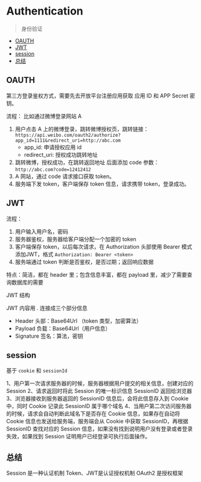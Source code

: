 # Authentication

> 身份验证

- [OAUTH](#oauth)
- [JWT](#jwt)
- [session](#session)
- [总结](#总结)

## OAUTH

第三方登录鉴权方式，需要先去开放平台注册应用获取 应用 ID 和 APP Secret 密钥。

流程： 比如通过微博登录网站 A

1. 用户点击 A 上的微博登录，跳转微博授权页，跳转链接：`https://api.weibo.com/oauth2/authorize?app_id=1111&redirect_uri=http://abc.com`
   - app_id: 申请授权应用 id
   - redirect_uri: 授权成功跳转地址
2. 跳转微博，授权成功，在跳转返回地址 后面添加 code 参数：`http://abc.com?code=12412412`
3. A 网站，通过 code 请求接口获取 token。
4. 服务端下发 token，客户端保存 token 信息，请求携带 token，登录成功。

## JWT

流程：

1. 用户输入用户名，密码
2. 服务器鉴权，服务器给客户端分配一个加密的 token
3. 客户端保存 token，以后每次请求，在 Authorization 头部使用 Bearer 模式添加JWT，格式 `Authorization: Bearer <token>`
4. 服务端通过 token 判断是否鉴权，是否过期；返回响应数据

特点：简洁，都在 header 里；包含信息丰富，都在 payload 里，减少了需要查询数据库的需要

JWT 结构

JWT 内容用 . 连接成三个部分信息

- Header 头部：Base64Url （token 类型，加密算法）
- Payload 负载：Base64Url（用户信息）
- Signature 签名：算法，密钥
  
## session

基于 `cookie` 和 `sessionId`

1、用户第一次请求服务器的时候，服务器根据用户提交的相关信息，创建对应的 Session
2、请求返回时将此 Session 的唯一标识信息 SessionID 返回给浏览器
3、浏览器接收到服务器返回的 SessionID 信息后，会将此信息存入到 Cookie 中，同时 Cookie 记录此 SessionID 属于哪个域名
4、当用户第二次访问服务器的时候，请求会自动判断此域名下是否存在 Cookie 信息，如果存在自动将 Cookie 信息也发送给服务端，服务端会从 Cookie 中获取 SessionID，再根据 SessionID 查找对应的 Session 信息，如果没有找到说明用户没有登录或者登录失效，如果找到 Session 证明用户已经登录可执行后面操作。

## 总结

Session 是一种认证机制
Token、JWT是认证授权机制
OAuth2 是授权框架
